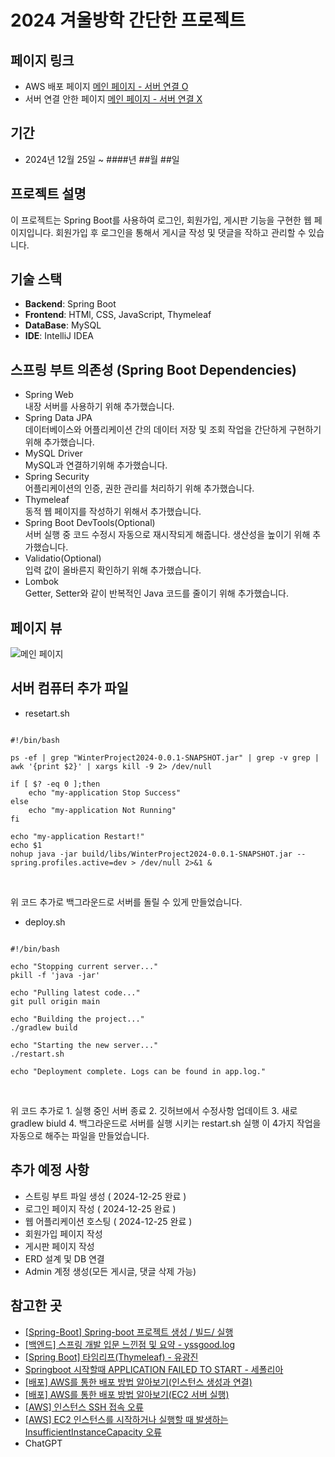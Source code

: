 # 2024 겨울방학 간단한 프로젝트

## 페이지 링크
- AWS 배포 페이지 
[메인 페이지 - 서버 연결 O](http://ec2-16-16-201-86.eu-north-1.compute.amazonaws.com:8081/)
- 서버 연결 안한 페이지
[메인 페이지 - 서버 연결 X](https://gubbib.github.io/2024WinterProject/WinterProject2024/src/main/resources/static/index.html)

## 기간
- 2024년 12월 25일 ~ ####년 ##월 ##일

## 프로젝트 설명
이 프로젝트는 Spring Boot를 사용하여 로그인, 회원가입, 게시판 기능을 구현한 웹 페이지입니다.
회원가입 후 로그인을 통해서 게시글 작성 및 댓글을 작하고 관리할 수 있습니다.

## 기술 스택
- **Backend**: Spring Boot
- **Frontend**: HTMl, CSS, JavaScript, Thymeleaf
- **DataBase**: MySQL
- **IDE**: IntelliJ IDEA

## 스프링 부트 의존성 (Spring Boot Dependencies)
- Spring Web <br>
내장 서버를 사용하기 위해 추가했습니다.
- Spring Data JPA <br>
데이터베이스와 어플리케이션 간의 데이터 저장 및 조회 작업을 간단하게 구현하기 위해 추가했습니다.
- MySQL Driver <br>
MySQL과 연결하기위해 추가했습니다.
- Spring Security <br>
어플리케이션의 인증, 권한 관리를 처리하기 위해 추가했습니다.
- Thymeleaf <br>
동적 웹 페이지를 작성하기 위해서 추가했습니다.
- Spring Boot DevTools(Optional) <br>
서버 실행 중 코드 수정시 자동으로 재시작되게 해줍니다. 생산성을 높이기 위해 추가했습니다.
- Validatio(Optional) <br>
입력 값이 올바른지 확인하기 위해 추가했습니다.
- Lombok <br>
Getter, Setter와 같이 반복적인 Java 코드를 줄이기 위해 추가했습니다.

## 페이지 뷰
![메인 페이지](https://github.com/user-attachments/assets/866130f8-41dc-43b0-bd44-d77a765bfcef)

## 서버 컴퓨터 추가 파일
- resetart.sh
<pre><code>
#!/bin/bash

ps -ef | grep "WinterProject2024-0.0.1-SNAPSHOT.jar" | grep -v grep | awk '{print $2}' | xargs kill -9 2> /dev/null

if [ $? -eq 0 ];then
    echo "my-application Stop Success"
else
    echo "my-application Not Running"
fi

echo "my-application Restart!"
echo $1
nohup java -jar build/libs/WinterProject2024-0.0.1-SNAPSHOT.jar --spring.profiles.active=dev > /dev/null 2>&1 &
</code></pre><br>
위 코드 추가로 백그라운드로 서버를 돌릴 수 있게 만들었습니다.

- deploy.sh
<pre><code>
#!/bin/bash

echo "Stopping current server..."
pkill -f 'java -jar'

echo "Pulling latest code..."
git pull origin main

echo "Building the project..."
./gradlew build

echo "Starting the new server..."
./restart.sh

echo "Deployment complete. Logs can be found in app.log."
</code></pre><br>
위 코드 추가로 1. 실행 중인 서버 종료 2. 깃허브에서 수정사항 업데이트 3. 새로 gradlew biuld 4. 백그라운드로 서버를 실행 시키는 restart.sh 실행 이 4가지 작업을 자동으로 해주는 파일을 만들었습니다.

## 추가 예정 사항
- 스트링 부트 파일 생성 ( 2024-12-25 완료 )
- 로그인 페이지 작성 ( 2024-12-25 완료 )
- 웹 어플리케이션 호스팅 ( 2024-12-25 완료 )
- 회원가입 페이지 작성
- 게시판 페이지 작성
- ERD 설계 및 DB 연결
- Admin 계정 생성(모든 게시글, 댓글 삭제 가능)

## 참고한 곳
- [[Spring-Boot] Spring-boot 프로젝트 생성 / 빌드/ 실행](https://8156217.tistory.com/68)
- [[백엔드] 스프링 개발 입문 느낀점 및 요약 - yssgood.log](https://velog.io/@yssgood/%EB%B0%B1%EC%97%94%EB%93%9C-%EC%8A%A4%ED%94%84%EB%A7%81-%EA%B0%9C%EB%B0%9C-%EC%9E%85%EB%AC%B8-%EB%8A%90%EB%82%80%EC%A0%90-%EB%B0%8F-%EC%9A%94%EC%95%BD)
- [[Spring Boot] 타임리프(Thymeleaf) - 유광진](https://velog.io/@kwangjin5468/Thymeleaf)
- [Springboot 시작할때 APPLICATION FAILED TO START - 세폴리아](https://hsmang.tistory.com/22)
- [[배포] AWS를 통한 배포 방법 알아보기(인스턴스 생성과 연결)](https://kang-james.tistory.com/entry/%EB%B0%B0%ED%8F%AC-AWS%EB%A5%BC-%ED%86%B5%ED%95%9C-%EB%B0%B0%ED%8F%AC-%EB%B0%A9%EB%B2%95-%EC%95%8C%EC%95%84%EB%B3%B4%EA%B8%B0%EC%9D%B8%EC%8A%A4%ED%84%B4%EC%8A%A4-%EC%83%9D%EC%84%B1%EA%B3%BC-%EC%97%B0%EA%B2%B0)
- [[배포] AWS를 통한 배포 방법 알아보기(EC2 서버 실행)](https://kang-james.tistory.com/entry/%EB%B0%B0%ED%8F%AC-AWS%EB%A5%BC-%ED%86%B5%ED%95%9C-%EB%B0%B0%ED%8F%AC-%EB%B0%A9%EB%B2%95-%EC%95%8C%EC%95%84%EB%B3%B4%EA%B8%B0EC2-%EC%84%9C%EB%B2%84-%EC%8B%A4%ED%96%89)
- [[AWS] 인스턴스 SSH 접속 오류](https://support.bespinglobal.com/ko/support/solutions/articles/73000615454--aws-%EC%9D%B8%EC%8A%A4%ED%84%B4%EC%8A%A4-ssh-%EC%A0%91%EC%86%8D-%EC%98%A4%EB%A5%98)
- [[AWS] EC2 인스턴스를 시작하거나 실행할 때 발생하는 InsufficientInstanceCapacity 오류](https://support.bespinglobal.com/ko/support/solutions/articles/73000615454--aws-%EC%9D%B8%EC%8A%A4%ED%84%B4%EC%8A%A4-ssh-%EC%A0%91%EC%86%8D-%EC%98%A4%EB%A5%98)
- ChatGPT